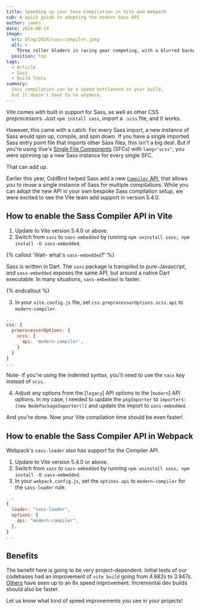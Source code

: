 ```yaml
---
title: Speeding up your Sass Compilation in Vite and Webpack
sub: A quick guide to adopting the modern Sass API
author: james
date: 2024-08-14
image:
  src: blog/2024/sass-compiler.jpeg
  alt: >
    Three roller bladers in racing gear competing, with a blurred background.
  position: top
tags:
  - Article
  - Sass
  - Build Tools
summary:
  Sass compilation can be a speed bottleneck in your build,
  but it doesn't have to be anymore.
---
```


Vite comes with built in support for Sass, as well as other CSS preprocessors.
Just `npm install sass`, import a `.scss` file, and it works.

However, this came with a catch. For every Sass import, a new instance of Sass
would spin up, compile, and spin down. If you have a single imported Sass entry
point file that imports other Sass files, this isn't a big deal. But if you're
using Vue's [Single File
Components](https://vuejs.org/guide/scaling-up/sfc.html) (SFCs) with
`lang="scss"`, you were spinning
up a new Sass instance for every single SFC.

That can add up.

Earlier this year, OddBird helped Sass add a new [`Compiler` API], that allows you
to reuse a single instance of Sass for multiple compilations. While you can
adopt the new API in your own bespoke Sass compilation setup, we were excited to
see the Vite team add support in version 5.4.0.

[`Compiler` API]: https://sass-lang.com/documentation/js-api/classes/compiler/

## How to enable the Sass Compiler API in Vite

1. Update to Vite version 5.4.0 or above.
2. Switch from `sass` to `sass-embedded` by running `npm uninstall sass; npm
   install -D sass-embedded`.

{% callout 'Wait- what\'s `sass-embedded`?' %}

  Sass is written in Dart. The `sass` package is transpiled to pure-Javascript,
  and `sass-embedded` exposes the same API, but around a native Dart executable.
  In many situations, `sass-embedded` is faster.

{% endcallout %}

3. In your `vite.config.js` file, set `css.preprocessorOptions.scss.api` to `modern-compiler`.

```js
...
css: {
  preprocessorOptions: {
    scss: {
      api: 'modern-compiler',
    }
  }
}
...
```

Note- if you're using the indented syntax, you'll need to use the `sass` key
instead of `scss`.

4. Adjust any options from the [`legacy`] API options to the [`modern`] API
   options. In my case, I needed to update the `pkgImporter` to `importers: [new
   NodePackageImporter()]` and update the import to `sass-embedded`.

And you're done. Now your Vite compilation time should be even faster!

## How to enable the Sass Compiler API in Webpack

Webpack's `sass-loader` also has support for the Compiler API.

1. Update to Vite version 5.4.0 or above.
2. Switch from `sass` to `sass-embedded` by running `npm uninstall sass; npm
   install -D sass-embedded`.
3. In your `webpack.config.js`, set the `options.api` to `modern-compiler` for
   the `sass-loader` rule.

```js
...
{
  loader: "sass-loader",
  options: {
    api: "modern-compiler",
  },
}
...
```

## Benefits

The benefit here is going to be very project-dependent. Initial tests of our
codebases had an improvement of `vite build` going from 4.682s to 3.947s.
[Others](https://github.com/vitejs/vite/pull/17728#issuecomment-2247572134) have
seen up to an 8x speed improvement. Incremental dev builds should also be
faster.

Let us know what kind of speed improvements you see in your projects!
